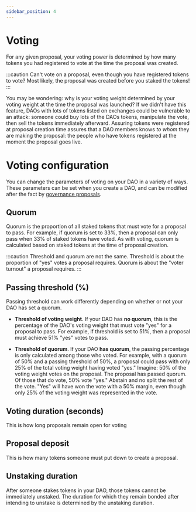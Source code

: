 ```yaml
---
sidebar_position: 4
---
```


# Voting

For any given proposal, your voting power is determined by how many tokens you had registered to vote at the time the proposal was created.

:::caution
Can't vote on a proposal, even though you have registered tokens to vote? Most likely, the proposal was created before you staked the tokens!
:::

You may be wondering: why is your voting weight determined by your voting weight at the time the proposal was launched? If we didn't have this feature, DAOs with lots of tokens listed on exchanges could be vulnerable to an attack: someone could buy lots of the DAOs tokens, manipulate the vote, then sell the tokens immediately afterward. Assuring tokens were registered at proposal creation time assures that a DAO members knows _to whom_ they are making the proposal: the people who have tokens registered at the moment the proposal goes live.

# Voting configuration

You can change the parameters of voting on your DAO in a variety of ways. These parameters can be set when you create a DAO, and can be modified after the fact by [governance proposals](proposal-messages).

## Quorum

Quorum is the proportion of all staked tokens that must vote for a proposal to pass. For example, if quorum is set to 33%, then a proposal can only pass when 33% of staked tokens have voted. As with voting, quorum is calculated based on staked tokens at the time of proposal creation.

:::caution
Threshold and quorum are not the same. Threshold is about the proportion of "yes" votes a proposal requires. Quorum is about the "voter turnout" a proposal requires.
:::

## Passing threshold (%)

Passing threshold can work differently depending on whether or not your DAO has set a quorum.

- **Threshold of voting weight**. If your DAO has **no quorum**, this is the percentage of the DAO's voting weight that must vote "yes" for a proposal to pass. For example, if threshold is set to 51%, then a proposal must achieve 51% "yes" votes to pass.

- **Threshold of quorum**. If your DAO **has quorum**, the passing percentage is only calculated among those who voted. For example, with a quorum of 50% and a passing threshold of 50%, a proposal could pass with only 25% of the total voting weight having voted "yes." Imagine: 50% of the voting weight votes on the proposal. The proposal has passed quorum. Of those that do vote, 50% vote "yes." Abstain and no split the rest of the vote. "Yes" will have won the vote with a 50% margin, even though only 25% of the voting weight was represented in the vote.

## Voting duration (seconds)

This is how long proposals remain open for voting

## Proposal deposit

This is how many tokens someone must put down to create a proposal.

## Unstaking duration

After someone stakes tokens in your DAO, those tokens cannot be immediately unstaked. The duration for which they remain bonded after intending to unstake is determined by the unstaking duration.
